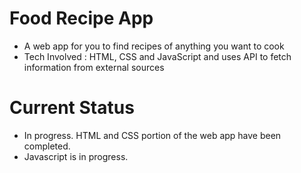 # Food Recipe App

- A web app for you to find recipes of anything you want to cook
- Tech Involved : HTML, CSS and JavaScript and uses API to fetch information from external sources

#  Current Status 

- In progress. HTML and CSS portion of the web app have been completed.
- Javascript is in progress. 

